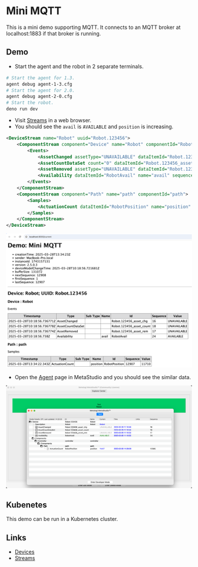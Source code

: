 # Mini MQTT

This is a mini demo supporting MQTT. It connects to an MQTT broker at localhost:1883 if that broker is running.

## Demo

- Start the agent and the robot in 2 separate terminals.

```sh
# Start the agent for 1.3.
agent debug agent-1-3.cfg
# Start the agent for 2.0.
agent debug agent-2-0.cfg
# Start the robot.
deno run dev
```

- Visit [Streams](http://localhost:8000/current) in a web browser.
- You should see the `avail` is `AVAILABLE` and `position` is increasing.

```xml
<DeviceStream name="Robot" uuid="Robot.123456">
    <ComponentStream component="Device" name="Robot" componentId="Robot.123456">
        <Events>
            <AssetChanged assetType="UNAVAILABLE" dataItemId="Robot.123456_asset_chg" sequence="16" timestamp="2025-03-24T07:55:12.390022Z">UNAVAILABLE</AssetChanged>
            <AssetCountDataSet count="0" dataItemId="Robot.123456_asset_count" sequence="18" timestamp="2025-03-24T07:55:12.390032Z">UNAVAILABLE</AssetCountDataSet>
            <AssetRemoved assetType="UNAVAILABLE" dataItemId="Robot.123456_asset_rem" sequence="17" timestamp="2025-03-24T07:55:12.390027Z">UNAVAILABLE</AssetRemoved>
            <Availability dataItemId="RobotAvail" name="avail" sequence="24" timestamp="2025-03-24T07:55:12.391Z">AVAILABLE</Availability>
        </Events>
    </ComponentStream>
    <ComponentStream component="Path" name="path" componentId="path">
        <Samples>
            <ActuationCount dataItemId="RobotPosition" name="position" sequence="121" timestamp="2025-03-24T07:56:40.488Z">88</ActuationCount>
        </Samples>
    </ComponentStream>
</DeviceStream>
```

![Streams](../docs/images/mini-mqtt-01.png)

- Open the [Agent](http://localhost:8000/) page in MetaStudio and you should see the similar data.

![Streams](../docs/images/mini-mqtt-02.png)

## Kubenetes

This demo can be run in a Kubernetes cluster.

## Links

- [Devices](http://localhost:8000/)
- [Streams](http://localhost:8000/current)
